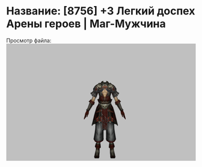 # Название: [8756] +3 Легкий доспех Арены героев | Маг-Мужчина

Просмотр файла:
![p040031.png](p040031.png)